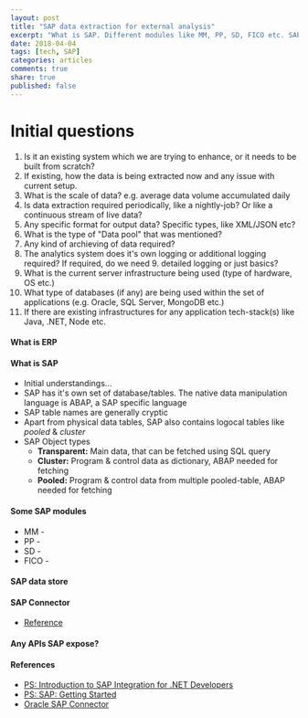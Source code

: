```yaml
---
layout: post
title: "SAP data extraction for external analysis"
excerpt: "What is SAP. Different modules like MM, PP, SD, FICO etc. SAP Connector. Pulling SAP data with .NET application"
date: 2018-04-04
tags: [tech, SAP]
categories: articles
comments: true
share: true
published: false
---
```


# Initial questions

1. Is it an existing system which we are trying to enhance, or it needs to be built from scratch?
2. If existing, how the data is being extracted now and any issue with current setup.
3. What is the scale of data? e.g. average data volume accumulated daily
4. Is data extraction required periodically, like a nightly-job? Or like a continuous stream of live data?
5. Any specific format for output data? Specific types, like XML/JSON etc?
6. What is the type of "Data pool" that was mentioned?
7. Any kind of archieving of data required?
8. The analytics system does it's own logging or additional logging required? If required, do we need 9. detailed logging or just basics?
9. What is the current server infrastructure being used (type of hardware, OS etc.)
10. What type of databases (if any) are being used within the set of applications (e.g. Oracle, SQL Server, MongoDB etc.)
11. If there are existing infrastructures for any application tech-stack(s) like Java, .NET, Node etc.

#### What is ERP

#### What is SAP

* Initial understandings...
* SAP has it's own set of database/tables. The native data manipulation language is ABAP, a SAP specific language
* SAP table names are generally cryptic
* Apart from physical data tables, SAP also contains logocal tables like _pooled_ & _cluster_
* SAP Object types
  * **Transparent:** Main data, that can be fetched using SQL query
  * **Cluster:** Program & control data as dictionary, ABAP needed for fetching
  * **Pooled:** Program & control data from multiple pooled-table, ABAP needed for fetching

#### Some SAP modules

* MM - 
* PP - 
* SD - 
* FICO - 

#### SAP data store

#### SAP Connector

* [Reference](https://docs.oracle.com/cd/E11882_01/owb.112/e10582/sap_integrate.htm#WBDOD90777)

#### Any APIs SAP expose?

#### References

* [PS: Introduction to SAP Integration for .NET Developers](https://app.pluralsight.com/library/courses/sap-integration-dotnet-developers/table-of-contents)
* [PS: SAP: Getting Started](https://app.pluralsight.com/library/courses/sap-getting-started/table-of-contents)
* [Oracle SAP Connector](https://docs.oracle.com/cd/E11882_01/owb.112/e10582/sap_integrate.htm)